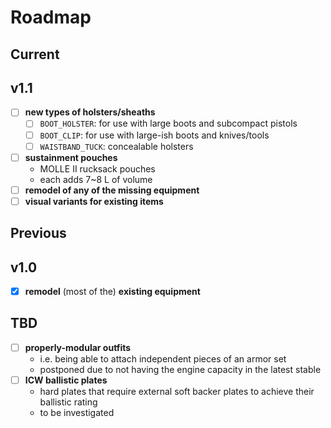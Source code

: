 # Roadmap

## Current

## v1.1

- [ ] **new types of holsters/sheaths**
  - [ ] `BOOT_HOLSTER`: for use with large boots and subcompact pistols
  - [ ] `BOOT_CLIP`: for use with large-ish boots and knives/tools
  - [ ] `WAISTBAND_TUCK`: concealable holsters
- [ ] **sustainment pouches**
  - MOLLE II rucksack pouches
  - each adds 7~8 L of volume
- [ ] **remodel of any of the missing equipment**
- [ ] **visual variants for existing items**

## Previous

## v1.0

- [x] **remodel** (most of the) **existing equipment**

## TBD

- [ ] **properly-modular outfits**
  - i.e. being able to attach independent pieces of an armor set
  - postponed due to not having the engine capacity in the latest stable
- [ ] **ICW ballistic plates**
  - hard plates that require external soft backer plates to achieve their ballistic rating
  - to be investigated
